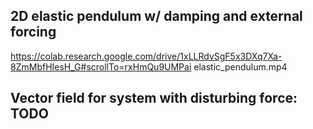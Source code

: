 ## 2D elastic pendulum w/ damping and external forcing
https://colab.research.google.com/drive/1xLLRdvSgF5x3DXq7Xa-8ZmMbfHIesH_G#scrollTo=rxHmQu9UMPai
elastic_pendulum.mp4

## Vector field for system with disturbing force: TODO
